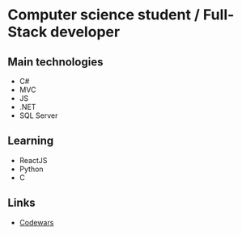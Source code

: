 # Computer science student / Full-Stack developer 


## Main technologies
  * C#
  * MVC
  * JS
  * .NET
  * SQL Server

## Learning
  * ReactJS
  * Python
  * C


## Links
* [Codewars](https://www.codewars.com/users/PPedroso)

